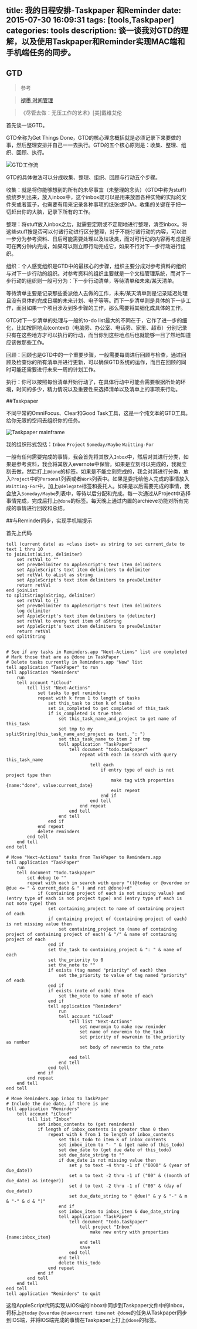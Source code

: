 title: 我的日程安排-Taskpaper 和Reminder
date: 2015-07-30 16:09:31
tags: [tools,Taskpaper]
categories: tools
description: 谈一谈我对GTD的理解，以及使用Taskpaper和Reminder实现MAC端和手机端任务的同步。
---

## GTD

>参考 

>[褪墨 时间管理](http://www.mifengtd.cn/)

>《尽管去做：无压工作的艺术》[美]戴维艾伦

首先谈一谈GTD。

GTD全称为Get Things Done，GTD的核心理念概括就是必须记录下来要做的事，然后整理安排并自己一一去执行。GTD的五个核心原则是：收集、整理、组织、回顾、执行。

![GTD工作流](http://d.hiphotos.baidu.com/baike/c0%3Dbaike92%2C5%2C5%2C92%2C30/sign=696a88f42d738bd4d02cba63c0e2ecb3/4a36acaf2edda3cccf074f0902e93901213f923c.jpg)

GTD的具体做法可以分成收集、整理、组织、回顾与行动五个步骤。

收集：就是将你能够想到的所有的未尽事宜（未整理的念头）（GTD中称为stuff）
统统罗列出来，放入inbox中，这个inbox既可以是用来放置各种实物的实际的文件夹或者篮子，也需要有用来记录各种事项的纸张或PDA。收集的关键在于把一切赶出你的大脑，记录下所有的工作。

整理：将stuff放入inbox之后，就需要定期或不定期地进行整理，清空inbox。将这些stuff按是否可以付诸行动进行区分整理，对于不能付诸行动的内容，可以进一步分为参考资料、日后可能需要处理以及垃圾类，而对可行动的内容再考虑是否可在两分钟内完成，如果可以则立即行动完成它，如果不行对下一步行动进行组织。

组织：个人感觉组织是GTD中的最核心的步骤，组织主要分成对参考资料的组织与对下一步行动的组织。对参考资料的组织主要就是一个文档管理系统，而对下一步行动的组织则一般可分为：下一步行动清单，等待清单和未来/某天清单。

等待清单主要是记录那些委派他人去做的工作，未来/某天清单则是记录延迟处理且没有具体的完成日期的未来计划、电子等等。而下一步清单则是具体的下一步工作，而且如果一个项目涉及到多步骤的工作，那么需要将其细化成具体的工作。

GTD对下一步清单的处理与一般的to-do list最大的不同在于，它作了进一步的细化，比如按照地点(context)（电脑旁、办公室、电话旁、家里、超市）分别记录只有在这些地方才可以执行的行动，而当你到这些地点后也就能够一目了然地知道应该做那些工作。

回顾：回顾也是GTD中的一个重要步骤，一般需要每周进行回顾与检查，通过回顾及检查你的所有清单并进行更新，可以确保GTD系统的运作，而且在回顾的同时可能还需要进行未来一周的计划工作。

执行：你可以按照每份清单开始行动了，在具体行动中可能会需要根据所处的环境，时间的多少，精力情况以及重要性来选择清单以及清单上的事项来行动。

##Taskpaper

不同平常的OmniFocus、Clear和Good Task工具，这是一个纯文本的GTD工具。给你无限的空间去组织你的任务。

![Taskpaper mainframe](http://pix.waerfa.com//2014/03/CfakepathTaskPaper2.png)

我的组织形式包括：`Inbox` `Project` `Someday/Maybe` `Waitting-For`

一般有任何需要完成的事情，我会首先将其放入`Inbox`中，然后对其进行分类，如果是参考资料，我会将其放入evernote中保管。如果是立刻可以完成的，我就立刻去做，然后打上`@done`的标签。如果是不能立刻完成的，我会对其进行分类，放入`Project`中的`Personal`列表或者`Work`列表中。如果是委托给他人完成的事情放入`Waitting-For`中，加上`@delegate`标签和委托人。如果是以后需要完成的事情，我会放入`Someday/Maybe`列表中，等待以后分配和完成。每一次通过从Project中选择事情完成，完成后打上`@done`的标签。每天晚上通过内置的archieve功能对所有完成的事情进行回收和总结。

##与Reminder同步，实现手机端提示

首先上代码

```
tell (current date) as «class isot» as string to set current_date to text 1 thru 10
to joinList(aList, delimiter)
	set retVal to ""
	set prevDelimiter to AppleScript's text item delimiters
	set AppleScript's text item delimiters to delimiter
	set retVal to aList as string
	set AppleScript's text item delimiters to prevDelimiter
	return retVal
end joinList
to splitString(aString, delimiter)
	set retVal to {}
	set prevDelimiter to AppleScript's text item delimiters
	log delimiter
	set AppleScript's text item delimiters to {delimiter}
	set retVal to every text item of aString
	set AppleScript's text item delimiters to prevDelimiter
	return retVal
end splitString


# See if any tasks in Reminders.app "Next-Actions" list are completed
# Mark those that are as @done in TaskPaper
# Delete tasks currently in Reminders.app "Now" list
tell application "TaskPaper" to run
tell application "Reminders"
	run
	tell account "iCloud"
		tell list "Next-Actions"
			set tasks to get reminders
			repeat with k from 1 to length of tasks
				set this_task to item k of tasks
				set is_completed to get completed of this_task
				if is_completed is true then
					set this_task_name_and_project to get name of this_task
					set tmp to my splitString(this_task_name_and_project as text, ": ")
					set this_task_name to item 2 of tmp
					tell application "TaskPaper"
						tell document "todo.taskpaper"
							repeat with each in search with query this_task_name
								tell each
									if entry type of each is not project type then
										make tag with properties {name:"done", value:current_date}
										exit repeat
									end if
								end tell
							end repeat
						end tell
					end tell
				end if
			end repeat
			delete reminders
		end tell
	end tell
end tell

# Move "Next-Actions" tasks from TaskPaper to Reminders.app
tell application "TaskPaper"
	run
	tell document "todo.taskpaper"
		set debug to ""
		repeat with each in search with query "((@today or @overdue or @due <= " & current_date & " ) and not @done)+d"
			if (containing project of each is not missing value) and (entry type of each is not project type) and (entry type of each is not note type) then
				set containing_project to name of containing project of each
				if containing project of (containing project of each) is not missing value then
					set containing_project to (name of containing project of containing project of each) & "/" & name of containing project of each
				end if
				set the_task to containing_project & ": " & name of each
				set the_priority to 0
				set the_note to ""
				if exists (tag named "priority" of each) then
					set the_priority to value of tag named "priority" of each
				end if
				if exists (note of each) then
					set the_note to name of note of each
				end if
				tell application "Reminders"
					run
					tell account "iCloud"
						tell list "Next-Actions"
							set newremin to make new reminder
							set name of newremin to the_task
							set priority of newremin to the_priority as number
							set body of newremin to the_note
							
						end tell
					end tell
				end tell
			end if
		end repeat
	end tell
end tell

# Move Reminders.app inbox to TaskPaper
# Include the due date, if there is one
tell application "Reminders"
	tell account "iCloud"
		tell list "Inbox"
			set inbox_contents to (get reminders)
			if length of inbox_contents is greater than 0 then
				repeat with k from 1 to length of inbox_contents
					set this_todo to item k of inbox_contents
					set inbox_item to "- " & (get name of this_todo)
					set due_date to (get due date of this_todo)
					set due_date_string to ""
					if due_date is not missing value then
						set y to text -4 thru -1 of ("0000" & (year of due_date))
						set m to text -2 thru -1 of ("00" & ((month of due_date) as integer))
						set d to text -2 thru -1 of ("00" & (day of due_date))
						set due_date_string to " @due(" & y & "-" & m & "-" & d & ")"
					end if
					set inbox_item to inbox_item & due_date_string
					tell application "TaskPaper"
						tell document "todo.taskpaper"
							tell project "Inbox"
								make new entry with properties {name:inbox_item}
							end tell
							save
						end tell
					end tell
					delete this_todo
				end repeat
			end if
		end tell
	end tell
end tell
tell application "Reminders" to quit
```

这段AppleScript代码实现从IOS端的Inbox中同步到Taskpaper文件中的Inbox，将标上`@today` `@overdue` `@due<current time` `not @done`的任务从Taskpaper同步到IOS端，并将IOS端完成的事情在Taskpaper上打上`@done`的标签。